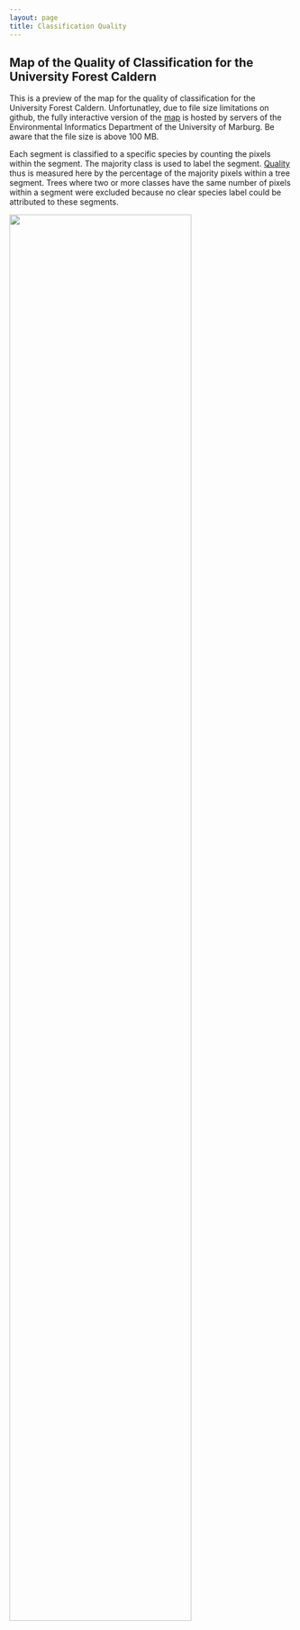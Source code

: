 ```yaml
---
layout: page
title: Classification Quality
---
```



Map of the Quality of Classification for the University Forest Caldern
----------------------------------------------------------

This is a preview of the map for the quality of classification for the University Forest Caldern. Unfortunatley, due to
file size limitations on github, the fully interactive version of the
[map](http://seminar.environmentalinformatics-marburg.de/Seminar_RS/quality.html)
is hosted by servers of the Environmental Informatics Department of the
University of Marburg. Be aware that the file size is above 100 MB.

Each segment is classified to a specific species by counting the pixels
within the segment. The majority class is used to label the segment.
[Quality](https://github.com/goergen95/mof_caldern/blob/master/src/011_structure_values.R#L62)
thus is measured here by the percentage of the majority pixels within a
tree segment. Trees where two or more classes have the same number of
pixels within a segment were excluded because no clear species label
could be attributed to these segments.

<article>
 <a href="{{ 'http://seminar.environmentalinformatics-marburg.de/Seminar_RS/quality.html' | absolute_url }}" class="image"><image  src="quality_files/figure-markdown_strict/unnamed-chunk-1-1.png" alt="" width=" 80% " /></a>
</article>




